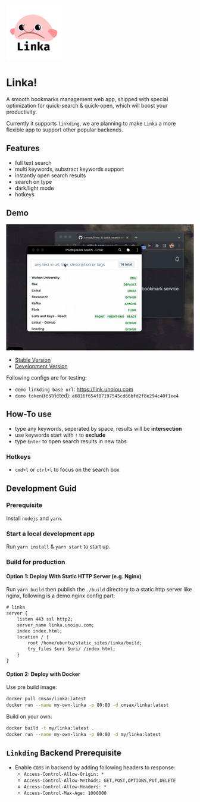 <img src="https://raw.githubusercontent.com/cmsax/linka/main/public/logo192.png" width="150">

# Linka!

A smooth bookmarks management web app, shipped with special optimization for quick-search & quick-open, which will boost your productivity.

Currently it supports `linkding`, we are planning to make `Linka` a more flexible app to support other popular backends.

## Features

- full text search
- multi keywords, substract keywords support
- instantly open search results
- search on type
- dark/light mode
- hotkeys

## Demo

![demo](./screenshot/demo.gif)

- [Stable Version](https://linka.unoiou.com)
- [Development Version](https://linka-git-dev-cmsax.vercel.app/)

Following configs are for testing:

- `demo linkding base url`: https://link.unoiou.com
- `demo token`(restricted): `a6816f654f87197545cd66bfd2f8e294c40f1ee4`

## How-To use

- type any keywords, seperated by space, results will be **intersection**
- use keywords start with `!` to **exclude**
- type `Enter` to open search results in new tabs

### Hotkeys

- `cmd+l` or `ctrl+l` to focus on the search box

## Development Guid

### Prerequisite

Install `nodejs` and `yarn`.

### Start a local development app

Run `yarn install` & `yarn start` to start up.

### Build for production

#### Option 1: Deploy With Static HTTP Server (e.g. Nginx)

Run `yarn build` then publish the `./build` directory to a static http server like nginx, following is a demo nginx config part:

```config
# linka
server {
    listen 443 ssl http2;
    server_name linka.unoiou.com;
    index index.html;
    location / {
        root /home/ubuntu/static_sites/linka/build;
        try_files $uri $uri/ /index.html;
    }
}
```

#### Option 2: Deploy with Docker

Use pre build image:

```bash
docker pull cmsax/linka:latest
docker run --name my-own-linka -p 80:80 -d cmsax/linka:latest
```

Build on your own:

```bash
docker build -t my/linka:latest .
docker run --name my-own-linka -p 80:80 -d my/linka:latest
```

## `Linkding` Backend Prerequisite

- Enable `CORS` in backend by adding following headers to response:
  - `Access-Control-Allow-Origin: *`
  - `Access-Control-Allow-Methods: GET,POST,OPTIONS,PUT,DELETE`
  - `Access-Control-Allow-Headers: *`
  - `Access-Control-Max-Age: 1000000`
